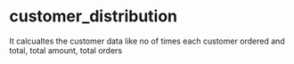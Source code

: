 # customer_distribution
It calcualtes the customer data like no of times each customer ordered and total, total amount, total orders
